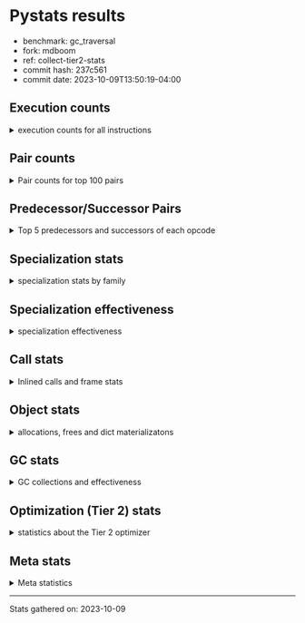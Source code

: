 
# Pystats results

- benchmark: gc_traversal
- fork: mdboom
- ref: collect-tier2-stats
- commit hash: 237c561
- commit date: 2023-10-09T13:50:19-04:00

## Execution counts

<details>
<summary> execution counts for all instructions </summary>

|Name | Count | Self | Cumulative | Miss ratio | 
|---|---:|---:|---:|---:|
| ENTER_EXECUTOR | 121,860 | 42.3% | 42.3% |  |
| LOAD_FAST | 68,220 | 23.7% | 65.9% |  |
| STORE_FAST | 66,120 | 22.9% | 88.9% |  |
| PUSH_NULL | 4,140 | 1.4% | 90.3% |  |
| CALL | 4,060 | 1.4% | 91.7% |  |
| LOAD_GLOBAL_MODULE | 4,060 | 1.4% | 93.1% |  |
| LOAD_ATTR_MODULE | 4,000 | 1.4% | 94.5% |  |
| LOAD_CONST | 2,040 | 0.7% | 95.2% |  |
| CALL_BUILTIN_FAST_WITH_KEYWORDS | 1,980 | 0.7% | 95.9% |  |
| BINARY_OP_ADD_FLOAT | 1,920 | 0.7% | 96.6% | 3.1% |
| POP_JUMP_IF_FALSE | 1,920 | 0.7% | 97.2% |  |
| POP_JUMP_IF_NOT_NONE | 1,920 | 0.7% | 97.9% |  |
| BINARY_OP_SUBTRACT_FLOAT | 1,920 | 0.7% | 98.6% |  |
| COMPARE_OP_INT | 1,920 | 0.7% | 99.2% |  |
| GET_ITER | 180 | 0.1% | 99.3% |  |
| RETURN_VALUE | 180 | 0.1% | 99.4% |  |
| BUILD_LIST | 180 | 0.1% | 99.4% |  |
| LOAD_DEREF | 180 | 0.1% | 99.5% |  |
| CALL_BUILTIN_CLASS | 180 | 0.1% | 99.6% |  |
| FOR_ITER_RANGE | 180 | 0.1% | 99.6% |  |
| LOAD_GLOBAL_BUILTIN | 180 | 0.1% | 99.7% |  |
| RESUME_CHECK | 180 | 0.1% | 99.7% |  |
| POP_TOP | 120 | 0.0% | 99.8% |  |
| CALL_FUNCTION_EX | 120 | 0.0% | 99.8% |  |
| LOAD_GLOBAL | 100 | 0.0% | 99.9% |  |
| NOP | 60 | 0.0% | 99.9% |  |
| BINARY_OP | 60 | 0.0% | 99.9% |  |
| CALL_INTRINSIC_1 | 60 | 0.0% | 99.9% |  |
| COPY_FREE_VARS | 60 | 0.0% | 99.9% |  |
| LIST_EXTEND | 60 | 0.0% | 100.0% |  |
| CALL_PY_EXACT_ARGS | 60 | 0.0% | 100.0% |  |
| LOAD_ATTR | 40 | 0.0% | 100.0% |  |


</details>

## Pair counts

<details>
<summary> Pair counts for top 100 pairs </summary>

|Pair | Count | Self | Cumulative | 
|---|---:|---:|---:|
| ENTER_EXECUTOR LOAD_FAST | 60,060 | 20.8% | 20.8% |
| LOAD_FAST STORE_FAST | 60,000 | 20.8% | 41.6% |
| STORE_FAST ENTER_EXECUTOR | 60,000 | 20.8% | 62.5% |
| ENTER_EXECUTOR ENTER_EXECUTOR | 59,940 | 20.8% | 83.3% |
| LOAD_ATTR_MODULE PUSH_NULL | 4,000 | 1.4% | 84.6% |
| LOAD_GLOBAL_MODULE LOAD_ATTR_MODULE | 3,980 | 1.4% | 86.0% |
| STORE_FAST LOAD_FAST | 3,840 | 1.3% | 87.4% |
| PUSH_NULL CALL | 2,040 | 0.7% | 88.1% |
| STORE_FAST LOAD_GLOBAL_MODULE | 2,020 | 0.7% | 88.8% |
| PUSH_NULL CALL_BUILTIN_FAST_WITH_KEYWORDS | 1,980 | 0.7% | 89.5% |
| CALL LOAD_FAST | 1,920 | 0.7% | 90.1% |
| CALL STORE_FAST | 1,920 | 0.7% | 90.8% |
| LOAD_CONST COMPARE_OP_INT | 1,920 | 0.7% | 91.5% |
| LOAD_FAST LOAD_CONST | 1,920 | 0.7% | 92.1% |
| LOAD_FAST POP_JUMP_IF_NOT_NONE | 1,920 | 0.7% | 92.8% |
| LOAD_FAST BINARY_OP_SUBTRACT_FLOAT | 1,920 | 0.7% | 93.5% |
| LOAD_FAST LOAD_GLOBAL_MODULE | 1,920 | 0.7% | 94.1% |
| POP_JUMP_IF_FALSE ENTER_EXECUTOR | 1,920 | 0.7% | 94.8% |
| POP_JUMP_IF_NOT_NONE LOAD_FAST | 1,920 | 0.7% | 95.4% |
| BINARY_OP_ADD_FLOAT STORE_FAST | 1,920 | 0.7% | 96.1% |
| BINARY_OP_SUBTRACT_FLOAT BINARY_OP_ADD_FLOAT | 1,920 | 0.7% | 96.8% |
| CALL_BUILTIN_FAST_WITH_KEYWORDS STORE_FAST | 1,920 | 0.7% | 97.4% |
| COMPARE_OP_INT POP_JUMP_IF_FALSE | 1,920 | 0.7% | 98.1% |
| ENTER_EXECUTOR CALL | 1,860 | 0.6% | 98.8% |
| GET_ITER FOR_ITER_RANGE | 180 | 0.1% | 98.8% |
| CALL_BUILTIN_CLASS GET_ITER | 180 | 0.1% | 98.9% |
| LOAD_GLOBAL_BUILTIN LOAD_FAST | 180 | 0.1% | 98.9% |
| LOAD_FAST CALL_BUILTIN_CLASS | 140 | 0.0% | 99.0% |
| STORE_FAST LOAD_GLOBAL_BUILTIN | 140 | 0.0% | 99.0% |
| PUSH_NULL LOAD_FAST | 120 | 0.0% | 99.1% |
| LOAD_DEREF PUSH_NULL | 120 | 0.0% | 99.1% |
| LOAD_FAST RETURN_VALUE | 120 | 0.0% | 99.2% |
| FOR_ITER_RANGE STORE_FAST | 120 | 0.0% | 99.2% |
| CALL CALL | 100 | 0.0% | 99.2% |
| NOP LOAD_DEREF | 60 | 0.0% | 99.3% |
| POP_TOP NOP | 60 | 0.0% | 99.3% |
| POP_TOP LOAD_GLOBAL_MODULE | 60 | 0.0% | 99.3% |
| RETURN_VALUE RETURN_VALUE | 60 | 0.0% | 99.3% |
| RETURN_VALUE STORE_FAST | 60 | 0.0% | 99.3% |
| BINARY_OP STORE_FAST | 60 | 0.0% | 99.4% |
| BUILD_LIST LOAD_DEREF | 60 | 0.0% | 99.4% |
| BUILD_LIST LOAD_FAST | 60 | 0.0% | 99.4% |
| BUILD_LIST STORE_FAST | 60 | 0.0% | 99.4% |
| CALL POP_TOP | 60 | 0.0% | 99.5% |
| CALL_FUNCTION_EX COPY_FREE_VARS | 60 | 0.0% | 99.5% |
| CALL_FUNCTION_EX RESUME_CHECK | 60 | 0.0% | 99.5% |
| CALL_INTRINSIC_1 CALL_FUNCTION_EX | 60 | 0.0% | 99.5% |
| COPY_FREE_VARS RESUME_CHECK | 60 | 0.0% | 99.5% |
| LIST_EXTEND CALL_INTRINSIC_1 | 60 | 0.0% | 99.6% |
| LOAD_CONST BUILD_LIST | 60 | 0.0% | 99.6% |
| LOAD_CONST STORE_FAST | 60 | 0.0% | 99.6% |
| LOAD_DEREF LIST_EXTEND | 60 | 0.0% | 99.6% |
| LOAD_FAST BINARY_OP | 60 | 0.0% | 99.6% |
| LOAD_FAST BUILD_LIST | 60 | 0.0% | 99.7% |
| LOAD_FAST CALL | 60 | 0.0% | 99.7% |
| LOAD_FAST CALL_FUNCTION_EX | 60 | 0.0% | 99.7% |
| STORE_FAST LOAD_CONST | 60 | 0.0% | 99.7% |
| STORE_FAST LOAD_GLOBAL | 60 | 0.0% | 99.7% |
| CALL_BUILTIN_FAST_WITH_KEYWORDS POP_TOP | 60 | 0.0% | 99.8% |
| CALL_PY_EXACT_ARGS RESUME_CHECK | 60 | 0.0% | 99.8% |
| FOR_ITER_RANGE LOAD_FAST | 60 | 0.0% | 99.8% |
| LOAD_GLOBAL_MODULE LOAD_FAST | 60 | 0.0% | 99.8% |
| RESUME_CHECK BUILD_LIST | 60 | 0.0% | 99.8% |
| RESUME_CHECK LOAD_CONST | 60 | 0.0% | 99.9% |
| RESUME_CHECK LOAD_DEREF | 60 | 0.0% | 99.9% |
| RETURN_VALUE LOAD_GLOBAL | 40 | 0.0% | 99.9% |
| CALL CALL_BUILTIN_CLASS | 40 | 0.0% | 99.9% |
| LOAD_FAST CALL_PY_EXACT_ARGS | 40 | 0.0% | 99.9% |
| LOAD_GLOBAL LOAD_GLOBAL_BUILTIN | 40 | 0.0% | 99.9% |
| LOAD_GLOBAL LOAD_GLOBAL_MODULE | 40 | 0.0% | 100.0% |
| RETURN_VALUE LOAD_GLOBAL_MODULE | 20 | 0.0% | 100.0% |
| CALL CALL_PY_EXACT_ARGS | 20 | 0.0% | 100.0% |
| LOAD_ATTR PUSH_NULL | 20 | 0.0% | 100.0% |
| LOAD_ATTR LOAD_ATTR_MODULE | 20 | 0.0% | 100.0% |
| LOAD_GLOBAL LOAD_ATTR | 20 | 0.0% | 100.0% |
| LOAD_GLOBAL_MODULE LOAD_ATTR | 20 | 0.0% | 100.0% |


</details>

## Predecessor/Successor Pairs

<details>
<summary> Top 5 predecessors and successors of each opcode </summary>

### GET_ITER

<details>
<summary> Successors and predecessors for GET_ITER </summary>

|Predecessors | Count | Percentage | 
|---|---:|---:|
| CALL_BUILTIN_CLASS | 180 | 100.0% |

|Successors | Count | Percentage | 
|---|---:|---:|
| FOR_ITER_RANGE | 180 | 100.0% |


</details>

### NOP

<details>
<summary> Successors and predecessors for NOP </summary>

|Predecessors | Count | Percentage | 
|---|---:|---:|
| POP_TOP | 60 | 100.0% |

|Successors | Count | Percentage | 
|---|---:|---:|
| LOAD_DEREF | 60 | 100.0% |


</details>

### POP_TOP

<details>
<summary> Successors and predecessors for POP_TOP </summary>

|Predecessors | Count | Percentage | 
|---|---:|---:|
| CALL | 60 | 50.0% |
| CALL_BUILTIN_FAST_WITH_KEYWORDS | 60 | 50.0% |

|Successors | Count | Percentage | 
|---|---:|---:|
| NOP | 60 | 50.0% |
| LOAD_GLOBAL_MODULE | 60 | 50.0% |


</details>

### PUSH_NULL

<details>
<summary> Successors and predecessors for PUSH_NULL </summary>

|Predecessors | Count | Percentage | 
|---|---:|---:|
| LOAD_ATTR_MODULE | 4,000 | 96.6% |
| LOAD_DEREF | 120 | 2.9% |
| LOAD_ATTR | 20 | 0.5% |

|Successors | Count | Percentage | 
|---|---:|---:|
| CALL | 2,040 | 49.3% |
| CALL_BUILTIN_FAST_WITH_KEYWORDS | 1,980 | 47.8% |
| LOAD_FAST | 120 | 2.9% |


</details>

### RETURN_VALUE

<details>
<summary> Successors and predecessors for RETURN_VALUE </summary>

|Predecessors | Count | Percentage | 
|---|---:|---:|
| LOAD_FAST | 120 | 66.7% |
| RETURN_VALUE | 60 | 33.3% |

|Successors | Count | Percentage | 
|---|---:|---:|
| RETURN_VALUE | 60 | 33.3% |
| STORE_FAST | 60 | 33.3% |
| LOAD_GLOBAL | 40 | 22.2% |
| LOAD_GLOBAL_MODULE | 20 | 11.1% |


</details>

### BINARY_OP

<details>
<summary> Successors and predecessors for BINARY_OP </summary>

|Predecessors | Count | Percentage | 
|---|---:|---:|
| LOAD_FAST | 60 | 100.0% |

|Successors | Count | Percentage | 
|---|---:|---:|
| STORE_FAST | 60 | 100.0% |


</details>

### BUILD_LIST

<details>
<summary> Successors and predecessors for BUILD_LIST </summary>

|Predecessors | Count | Percentage | 
|---|---:|---:|
| LOAD_CONST | 60 | 33.3% |
| LOAD_FAST | 60 | 33.3% |
| RESUME_CHECK | 60 | 33.3% |

|Successors | Count | Percentage | 
|---|---:|---:|
| LOAD_DEREF | 60 | 33.3% |
| LOAD_FAST | 60 | 33.3% |
| STORE_FAST | 60 | 33.3% |


</details>

### CALL

<details>
<summary> Successors and predecessors for CALL </summary>

|Predecessors | Count | Percentage | 
|---|---:|---:|
| PUSH_NULL | 2,040 | 50.2% |
| ENTER_EXECUTOR | 1,860 | 45.8% |
| CALL | 100 | 2.5% |
| LOAD_FAST | 60 | 1.5% |

|Successors | Count | Percentage | 
|---|---:|---:|
| LOAD_FAST | 1,920 | 47.3% |
| STORE_FAST | 1,920 | 47.3% |
| CALL | 100 | 2.5% |
| POP_TOP | 60 | 1.5% |
| CALL_BUILTIN_CLASS | 40 | 1.0% |


</details>

### CALL_FUNCTION_EX

<details>
<summary> Successors and predecessors for CALL_FUNCTION_EX </summary>

|Predecessors | Count | Percentage | 
|---|---:|---:|
| CALL_INTRINSIC_1 | 60 | 50.0% |
| LOAD_FAST | 60 | 50.0% |

|Successors | Count | Percentage | 
|---|---:|---:|
| COPY_FREE_VARS | 60 | 50.0% |
| RESUME_CHECK | 60 | 50.0% |


</details>

### CALL_INTRINSIC_1

<details>
<summary> Successors and predecessors for CALL_INTRINSIC_1 </summary>

|Predecessors | Count | Percentage | 
|---|---:|---:|
| LIST_EXTEND | 60 | 100.0% |

|Successors | Count | Percentage | 
|---|---:|---:|
| CALL_FUNCTION_EX | 60 | 100.0% |


</details>

### COPY_FREE_VARS

<details>
<summary> Successors and predecessors for COPY_FREE_VARS </summary>

|Predecessors | Count | Percentage | 
|---|---:|---:|
| CALL_FUNCTION_EX | 60 | 100.0% |

|Successors | Count | Percentage | 
|---|---:|---:|
| RESUME_CHECK | 60 | 100.0% |


</details>

### ENTER_EXECUTOR

<details>
<summary> Successors and predecessors for ENTER_EXECUTOR </summary>

|Predecessors | Count | Percentage | 
|---|---:|---:|
| STORE_FAST | 60,000 | 49.2% |
| ENTER_EXECUTOR | 59,940 | 49.2% |
| POP_JUMP_IF_FALSE | 1,920 | 1.6% |

|Successors | Count | Percentage | 
|---|---:|---:|
| LOAD_FAST | 60,060 | 49.3% |
| ENTER_EXECUTOR | 59,940 | 49.2% |
| CALL | 1,860 | 1.5% |


</details>

### LIST_EXTEND

<details>
<summary> Successors and predecessors for LIST_EXTEND </summary>

|Predecessors | Count | Percentage | 
|---|---:|---:|
| LOAD_DEREF | 60 | 100.0% |

|Successors | Count | Percentage | 
|---|---:|---:|
| CALL_INTRINSIC_1 | 60 | 100.0% |


</details>

### LOAD_ATTR

<details>
<summary> Successors and predecessors for LOAD_ATTR </summary>

|Predecessors | Count | Percentage | 
|---|---:|---:|
| LOAD_GLOBAL | 20 | 50.0% |
| LOAD_GLOBAL_MODULE | 20 | 50.0% |

|Successors | Count | Percentage | 
|---|---:|---:|
| PUSH_NULL | 20 | 50.0% |
| LOAD_ATTR_MODULE | 20 | 50.0% |


</details>

### LOAD_CONST

<details>
<summary> Successors and predecessors for LOAD_CONST </summary>

|Predecessors | Count | Percentage | 
|---|---:|---:|
| LOAD_FAST | 1,920 | 94.1% |
| STORE_FAST | 60 | 2.9% |
| RESUME_CHECK | 60 | 2.9% |

|Successors | Count | Percentage | 
|---|---:|---:|
| COMPARE_OP_INT | 1,920 | 94.1% |
| BUILD_LIST | 60 | 2.9% |
| STORE_FAST | 60 | 2.9% |


</details>

### LOAD_DEREF

<details>
<summary> Successors and predecessors for LOAD_DEREF </summary>

|Predecessors | Count | Percentage | 
|---|---:|---:|
| NOP | 60 | 33.3% |
| BUILD_LIST | 60 | 33.3% |
| RESUME_CHECK | 60 | 33.3% |

|Successors | Count | Percentage | 
|---|---:|---:|
| PUSH_NULL | 120 | 66.7% |
| LIST_EXTEND | 60 | 33.3% |


</details>

### LOAD_FAST

<details>
<summary> Successors and predecessors for LOAD_FAST </summary>

|Predecessors | Count | Percentage | 
|---|---:|---:|
| ENTER_EXECUTOR | 60,060 | 88.0% |
| STORE_FAST | 3,840 | 5.6% |
| CALL | 1,920 | 2.8% |
| POP_JUMP_IF_NOT_NONE | 1,920 | 2.8% |
| LOAD_GLOBAL_BUILTIN | 180 | 0.3% |

|Successors | Count | Percentage | 
|---|---:|---:|
| STORE_FAST | 60,000 | 88.0% |
| LOAD_CONST | 1,920 | 2.8% |
| POP_JUMP_IF_NOT_NONE | 1,920 | 2.8% |
| BINARY_OP_SUBTRACT_FLOAT | 1,920 | 2.8% |
| LOAD_GLOBAL_MODULE | 1,920 | 2.8% |


</details>

### LOAD_GLOBAL

<details>
<summary> Successors and predecessors for LOAD_GLOBAL </summary>

|Predecessors | Count | Percentage | 
|---|---:|---:|
| STORE_FAST | 60 | 60.0% |
| RETURN_VALUE | 40 | 40.0% |

|Successors | Count | Percentage | 
|---|---:|---:|
| LOAD_GLOBAL_BUILTIN | 40 | 40.0% |
| LOAD_GLOBAL_MODULE | 40 | 40.0% |
| LOAD_ATTR | 20 | 20.0% |


</details>

### POP_JUMP_IF_FALSE

<details>
<summary> Successors and predecessors for POP_JUMP_IF_FALSE </summary>

|Predecessors | Count | Percentage | 
|---|---:|---:|
| COMPARE_OP_INT | 1,920 | 100.0% |

|Successors | Count | Percentage | 
|---|---:|---:|
| ENTER_EXECUTOR | 1,920 | 100.0% |


</details>

### POP_JUMP_IF_NOT_NONE

<details>
<summary> Successors and predecessors for POP_JUMP_IF_NOT_NONE </summary>

|Predecessors | Count | Percentage | 
|---|---:|---:|
| LOAD_FAST | 1,920 | 100.0% |

|Successors | Count | Percentage | 
|---|---:|---:|
| LOAD_FAST | 1,920 | 100.0% |


</details>

### STORE_FAST

<details>
<summary> Successors and predecessors for STORE_FAST </summary>

|Predecessors | Count | Percentage | 
|---|---:|---:|
| LOAD_FAST | 60,000 | 90.7% |
| CALL | 1,920 | 2.9% |
| BINARY_OP_ADD_FLOAT | 1,920 | 2.9% |
| CALL_BUILTIN_FAST_WITH_KEYWORDS | 1,920 | 2.9% |
| FOR_ITER_RANGE | 120 | 0.2% |

|Successors | Count | Percentage | 
|---|---:|---:|
| ENTER_EXECUTOR | 60,000 | 90.7% |
| LOAD_FAST | 3,840 | 5.8% |
| LOAD_GLOBAL_MODULE | 2,020 | 3.1% |
| LOAD_GLOBAL_BUILTIN | 140 | 0.2% |
| LOAD_CONST | 60 | 0.1% |


</details>

### BINARY_OP_ADD_FLOAT

<details>
<summary> Successors and predecessors for BINARY_OP_ADD_FLOAT </summary>

|Predecessors | Count | Percentage | 
|---|---:|---:|
| BINARY_OP_SUBTRACT_FLOAT | 1,920 | 100.0% |

|Successors | Count | Percentage | 
|---|---:|---:|
| STORE_FAST | 1,920 | 100.0% |


</details>

### BINARY_OP_SUBTRACT_FLOAT

<details>
<summary> Successors and predecessors for BINARY_OP_SUBTRACT_FLOAT </summary>

|Predecessors | Count | Percentage | 
|---|---:|---:|
| LOAD_FAST | 1,920 | 100.0% |

|Successors | Count | Percentage | 
|---|---:|---:|
| BINARY_OP_ADD_FLOAT | 1,920 | 100.0% |


</details>

### CALL_BUILTIN_CLASS

<details>
<summary> Successors and predecessors for CALL_BUILTIN_CLASS </summary>

|Predecessors | Count | Percentage | 
|---|---:|---:|
| LOAD_FAST | 140 | 77.8% |
| CALL | 40 | 22.2% |

|Successors | Count | Percentage | 
|---|---:|---:|
| GET_ITER | 180 | 100.0% |


</details>

### CALL_BUILTIN_FAST_WITH_KEYWORDS

<details>
<summary> Successors and predecessors for CALL_BUILTIN_FAST_WITH_KEYWORDS </summary>

|Predecessors | Count | Percentage | 
|---|---:|---:|
| PUSH_NULL | 1,980 | 100.0% |

|Successors | Count | Percentage | 
|---|---:|---:|
| STORE_FAST | 1,920 | 97.0% |
| POP_TOP | 60 | 3.0% |


</details>

### CALL_PY_EXACT_ARGS

<details>
<summary> Successors and predecessors for CALL_PY_EXACT_ARGS </summary>

|Predecessors | Count | Percentage | 
|---|---:|---:|
| LOAD_FAST | 40 | 66.7% |
| CALL | 20 | 33.3% |

|Successors | Count | Percentage | 
|---|---:|---:|
| RESUME_CHECK | 60 | 100.0% |


</details>

### COMPARE_OP_INT

<details>
<summary> Successors and predecessors for COMPARE_OP_INT </summary>

|Predecessors | Count | Percentage | 
|---|---:|---:|
| LOAD_CONST | 1,920 | 100.0% |

|Successors | Count | Percentage | 
|---|---:|---:|
| POP_JUMP_IF_FALSE | 1,920 | 100.0% |


</details>

### FOR_ITER_RANGE

<details>
<summary> Successors and predecessors for FOR_ITER_RANGE </summary>

|Predecessors | Count | Percentage | 
|---|---:|---:|
| GET_ITER | 180 | 100.0% |

|Successors | Count | Percentage | 
|---|---:|---:|
| STORE_FAST | 120 | 66.7% |
| LOAD_FAST | 60 | 33.3% |


</details>

### LOAD_ATTR_MODULE

<details>
<summary> Successors and predecessors for LOAD_ATTR_MODULE </summary>

|Predecessors | Count | Percentage | 
|---|---:|---:|
| LOAD_GLOBAL_MODULE | 3,980 | 99.5% |
| LOAD_ATTR | 20 | 0.5% |

|Successors | Count | Percentage | 
|---|---:|---:|
| PUSH_NULL | 4,000 | 100.0% |


</details>

### LOAD_GLOBAL_BUILTIN

<details>
<summary> Successors and predecessors for LOAD_GLOBAL_BUILTIN </summary>

|Predecessors | Count | Percentage | 
|---|---:|---:|
| STORE_FAST | 140 | 77.8% |
| LOAD_GLOBAL | 40 | 22.2% |

|Successors | Count | Percentage | 
|---|---:|---:|
| LOAD_FAST | 180 | 100.0% |


</details>

### LOAD_GLOBAL_MODULE

<details>
<summary> Successors and predecessors for LOAD_GLOBAL_MODULE </summary>

|Predecessors | Count | Percentage | 
|---|---:|---:|
| STORE_FAST | 2,020 | 49.8% |
| LOAD_FAST | 1,920 | 47.3% |
| POP_TOP | 60 | 1.5% |
| LOAD_GLOBAL | 40 | 1.0% |
| RETURN_VALUE | 20 | 0.5% |

|Successors | Count | Percentage | 
|---|---:|---:|
| LOAD_ATTR_MODULE | 3,980 | 98.0% |
| LOAD_FAST | 60 | 1.5% |
| LOAD_ATTR | 20 | 0.5% |


</details>

### RESUME_CHECK

<details>
<summary> Successors and predecessors for RESUME_CHECK </summary>

|Predecessors | Count | Percentage | 
|---|---:|---:|
| CALL_FUNCTION_EX | 60 | 33.3% |
| COPY_FREE_VARS | 60 | 33.3% |
| CALL_PY_EXACT_ARGS | 60 | 33.3% |

|Successors | Count | Percentage | 
|---|---:|---:|
| BUILD_LIST | 60 | 33.3% |
| LOAD_CONST | 60 | 33.3% |
| LOAD_DEREF | 60 | 33.3% |


</details>


</details>

## Specialization stats

<details>
<summary> specialization stats by family </summary>

### BINARY_OP

<details>
<summary> specialization stats for BINARY_OP family </summary>

|Kind | Count | Ratio | 
|---|---:|---:|
|     deferred | 60 | 1.5% |
|          hit | 3,780 | 96.9% |
|         miss | 60 | 1.5% |


</details>

### CALL

<details>
<summary> specialization stats for CALL family </summary>

|Kind | Count | Ratio | 
|---|---:|---:|
|     deferred | 3,900 | 62.1% |
|          hit | 2,220 | 35.4% |

| | Count | Ratio | 
|---|---:|---:|
| Success | 60 | 37.5% |
| Failure | 100 | 62.5% |

|Failure kind | Count | Ratio | 
|---|---:|---:|
| cfunc noargs | 100 | 100.0% |


</details>

### COMPARE_OP

<details>
<summary> specialization stats for COMPARE_OP family </summary>

|Kind | Count | Ratio | 
|---|---:|---:|
|          hit | 1,920 | 100.0% |


</details>

### FOR_ITER

<details>
<summary> specialization stats for FOR_ITER family </summary>

|Kind | Count | Ratio | 
|---|---:|---:|
|          hit | 180 | 100.0% |


</details>

### LOAD_ATTR

<details>
<summary> specialization stats for LOAD_ATTR family </summary>

|Kind | Count | Ratio | 
|---|---:|---:|
|     deferred | 20 | 0.5% |
|          hit | 4,000 | 99.0% |

| | Count | Ratio | 
|---|---:|---:|
| Success | 20 | 100.0% |
| Failure | 0 | 0.0% |


</details>

### LOAD_GLOBAL

<details>
<summary> specialization stats for LOAD_GLOBAL family </summary>

|Kind | Count | Ratio | 
|---|---:|---:|
|     deferred | 20 | 0.5% |
|          hit | 4,240 | 97.7% |

| | Count | Ratio | 
|---|---:|---:|
| Success | 80 | 100.0% |
| Failure | 0 | 0.0% |


</details>

### POP_JUMP_IF_FALSE

<details>
<summary> specialization stats for POP_JUMP_IF_FALSE family </summary>


</details>

### POP_JUMP_IF_NOT_NONE

<details>
<summary> specialization stats for POP_JUMP_IF_NOT_NONE family </summary>


</details>


</details>

## Specialization effectiveness

<details>
<summary> specialization effectiveness </summary>

|Instructions | Count | Ratio | 
|---|---:|---:|
| Basic | 263,580 | 91.4% |
| Not specialized | 8,160 | 2.8% |
| Specialized | 16,520 | 5.7% |

### Deferred by instruction

<details>
<summary> deferred by instruction </summary>

|Name | Count | Ratio | 
|---|---:|---:|
| CALL | 3,900 | 97.5% |
| BINARY_OP | 60 | 1.5% |
| LOAD_ATTR | 20 | 0.5% |
| LOAD_GLOBAL | 20 | 0.5% |
| BINARY_SLICE | 0 | 0.0% |
| STORE_SLICE | 0 | 0.0% |
| BINARY_SUBSCR | 0 | 0.0% |
| GET_ITER | 0 | 0.0% |
| NOP | 0 | 0.0% |
| POP_TOP | 0 | 0.0% |


</details>

### Misses by instruction

<details>
<summary> misses by instruction </summary>

|Name | Count | Ratio | 
|---|---:|---:|
| BINARY_OP_ADD_FLOAT | 60 | 100.0% |
| GET_ITER | 0 | 0.0% |
| NOP | 0 | 0.0% |
| POP_TOP | 0 | 0.0% |
| PUSH_NULL | 0 | 0.0% |
| RETURN_VALUE | 0 | 0.0% |
| BUILD_LIST | 0 | 0.0% |
| CALL_FUNCTION_EX | 0 | 0.0% |
| CALL_INTRINSIC_1 | 0 | 0.0% |
| COPY_FREE_VARS | 0 | 0.0% |


</details>


</details>

## Call stats

<details>
<summary> Inlined calls and frame stats </summary>

| | Count | Ratio | 
|---|---:|---:|
| Calls to PyEval_EvalDefault | 0 | 0.0% |
| Calls to Python functions inlined | 180 | 100.0% |
| Calls via PyEval_EvalFrame (total) | 0 | 0.0% |
| Calls via PyEval_EvalFrame (vector) | 0 | 0.0% |
| Calls via PyEval_EvalFrame (generator) | 0 | 0.0% |
| Calls via PyEval_EvalFrame (legacy) | 0 | 0.0% |
| Calls via PyEval_EvalFrame (function vectorcall) | 0 | 0.0% |
| Calls via PyEval_EvalFrame (build class) | 0 | 0.0% |
| Calls via PyEval_EvalFrame (slot) | 0 | 0.0% |
| Calls via PyEval_EvalFrame (function ex) | 120 | 66.7% |
| Calls via PyEval_EvalFrame (api) | 0 | 0.0% |
| Calls via PyEval_EvalFrame (method) | 0 | 0.0% |
| Frame objects created | 0 | 0.0% |
| Frames pushed | 180 | 100.0% |


</details>

## Object stats

<details>
<summary> allocations, frees and dict materializatons </summary>

| | Count | Ratio | 
|---|---:|---:|
| Allocations from freelist | 64,860 | 0.4% |
| Frees to freelist | 68,820 |  |
| Allocations | 16,935,660 | 99.6% |
| Allocations to 512 bytes | 16,879,500 | 99.3% |
| Allocations to 4 kbytes | 26,880 | 0.2% |
| Allocations over 4 kbytes | 29,280 | 0.2% |
| Frees | 16,935,580 |  |
| New values | 0 |  |
| Interpreter increfs | 194,620 | 0.3% |
| Interpreter decrefs | 79,140 | 0.1% |
| Increfs | 76,665,220 | 99.7% |
| Decrefs | 93,661,160 | 99.9% |
| Materialize dict (on request) | 0 |  |
| Materialize dict (new key) | 0 |  |
| Materialize dict (too big) | 0 |  |
| Materialize dict (str subclass) | 0 |  |
| Dematerialize dict | 0 |  |
| Method cache hits | 13 |  |
| Method cache misses | 7 |  |
| Method cache collisions | 7 |  |
| Method cache dunder hits | 0 |  |
| Method cache dunder misses | 0 |  |


</details>

## GC stats

<details>
<summary> GC collections and effectiveness </summary>

|Generation | Collections | Objects collected | Object visits | 
|---:|---:|---:|---:|
| 0 | 60 | 0 | 36,240,200 |
| 1 | 0 | 0 | 0 |
| 2 | 3,840 | 0 | 4,294,394,880 |


</details>

## Optimization (Tier 2) stats

<details>
<summary> statistics about the Tier 2 optimizer </summary>

| | Count | Ratio | 
|---|---:|---:|
| Optimization attempts | 0 |  |
| Traces created | 0 |  |
| Traces executed | 121,860 |  |
| Uops executed | 391,395,600 | 3,211.85 |
| Trace stack overflow | 0 |  |
| Trace stack underflow | 0 |  |
| Trace too long | 0 |  |
| Trace too short | 0 |  |
| Inner loop found | 0 |  |
| Recursive call | 0 |  |

### Trace length histogram

<details>
<summary> trace length histogram </summary>

|Range | Count | Ratio | 
|---|---:|---:|
| <= 1 | 0 |  |


</details>

### Optimized trace length histogram

<details>
<summary> optimized trace length histogram </summary>

|Range | Count | Ratio | 
|---|---:|---:|
| <= 1 | 0 |  |


</details>

### Trace run length histogram

<details>
<summary> trace run length histogram </summary>

|Range | Count | Ratio | 
|---|---:|---:|
| <= 1 | 0 | 0.0% |
| <= 2 | 0 | 0.0% |
| <= 4 | 0 | 0.0% |
| <= 8 | 180 | 0.1% |
| <= 16 | 0 | 0.0% |
| <= 32 | 1,920 | 1.6% |
| <= 64 | 60,120 | 49.3% |
| <= 128 | 300 | 0.2% |
| <= 256 | 600 | 0.5% |
| <= 512 | 1,140 | 0.9% |
| <= 1,024 | 2,400 | 2.0% |
| <= 2,048 | 4,740 | 3.9% |
| <= 4,096 | 9,420 | 7.7% |
| <= 8,192 | 18,900 | 15.5% |
| <= 16,384 | 22,140 | 18.2% |


</details>

### Uop execution stats

<details>
<summary> uop execution stats </summary>

|Name | Count | Self | Cumulative | Miss ratio | 
|---|---:|---:|---:|---:|
| _SET_IP | 90,402,780 | 23.1% | 23.1% |  |
| LOAD_FAST | 90,029,880 | 23.0% | 46.1% |  |
| _ITER_CHECK_RANGE | 30,091,860 | 7.7% | 53.8% |  |
| _IS_ITER_EXHAUSTED_RANGE | 30,091,860 | 7.7% | 61.5% |  |
| _POP_JUMP_IF_TRUE | 30,091,860 | 7.7% | 69.2% |  |
| STORE_FAST | 30,091,740 | 7.7% | 76.9% |  |
| _ITER_NEXT_RANGE | 30,031,800 | 7.7% | 84.5% |  |
| STORE_SUBSCR_LIST_INT | 29,970,000 | 7.7% | 92.2% |  |
| _JUMP_TO_TOP | 29,910,060 | 7.6% | 99.8% |  |
| _EXIT_TRACE | 121,860 | 0.0% | 99.9% |  |
| _GUARD_GLOBALS_VERSION | 63,660 | 0.0% | 99.9% |  |
| POP_TOP | 61,920 | 0.0% | 99.9% |  |
| GET_ITER | 59,940 | 0.0% | 99.9% |  |
| BINARY_OP | 59,940 | 0.0% | 99.9% |  |
| BUILD_LIST | 59,940 | 0.0% | 99.9% |  |
| LOAD_CONST | 59,940 | 0.0% | 99.9% |  |
| CALL_BUILTIN_CLASS | 59,940 | 0.0% | 100.0% |  |
| _GUARD_BUILTINS_VERSION | 59,940 | 0.0% | 100.0% |  |
| _LOAD_GLOBAL_BUILTINS | 59,940 | 0.0% | 100.0% |  |
| PUSH_NULL | 3,720 | 0.0% | 100.0% |  |
| _LOAD_GLOBAL_MODULE | 3,720 | 0.0% | 100.0% |  |
| _CHECK_ATTR_MODULE | 3,720 | 0.0% | 100.0% |  |
| _LOAD_ATTR_MODULE | 3,720 | 0.0% | 100.0% |  |
| CALL_BUILTIN_FAST_WITH_KEYWORDS | 1,860 | 0.0% | 100.0% |  |


</details>

### Unsupported opcodes

<details>
<summary> unsupported opcodes </summary>


</details>


</details>

## Meta stats

<details>
<summary> Meta statistics </summary>

| | Count | 
|---|---:|
| Number of data files | 20 |


</details>

---
Stats gathered on: 2023-10-09
